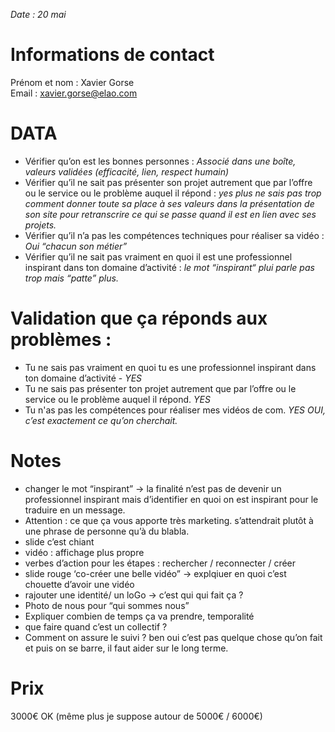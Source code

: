 *Date : 20 mai* 

# Informations de contact
Prénom et nom : Xavier Gorse  
Email : xavier.gorse@elao.com

# DATA
- Vérifier qu’on est les bonnes personnes : *Associé dans une boîte, valeurs validées (efficacité, lien, respect humain)*
- Vérifier qu’il ne sait pas présenter son projet autrement que par l’offre ou le service ou le problème auquel il répond : *yes plus ne sais pas trop comment donner toute sa place à ses valeurs dans la présentation de son site pour retranscrire ce qui se passe quand il est en lien avec ses projets.*
- Vérifier qu’il n’a pas les compétences techniques pour réaliser sa vidéo : *Oui “chacun son métier”*
- Vérifier qu’il ne sait pas vraiment en quoi il est une professionnel inspirant dans ton domaine d’activité : *le mot “inspirant“ plui parle pas trop mais “patte” plus.*

# Validation que ça réponds aux problèmes :  
- Tu ne sais pas vraiment en quoi tu es une professionnel inspirant dans ton domaine d’activité - *YES*
- Tu ne sais pas présenter ton projet autrement que par l’offre ou le service ou le problème auquel il répond. *YES*
- Tu n'as pas les compétences pour réaliser mes vidéos de com. *YES*
*OUI, c’est exactement ce qu’on cherchait.*

# Notes
- changer le mot “inspirant” → la finalité n’est pas de devenir un professionnel inspirant mais d’identifier en quoi on est inspirant pour le traduire en un message.
- Attention : ce que ça vous apporte très marketing. s’attendrait plutôt à une phrase de personne qu’à du blabla.
- slide c’est chiant
- vidéo : affichage plus propre
- verbes d’action pour les étapes : rechercher / reconnecter / créer
- slide rouge ‘co-créer une belle vidéo” → explqiuer en quoi c’est chouette d’avoir une vidéo
- rajouter une identité/ un loGo → c’est qui qui fait ça ? 
- Photo de nous pour “qui sommes nous”
- Expliquer combien de temps ça va prendre, temporalité
- que faire quand c’est un collectif ? 
- Comment on assure le suivi ? ben oui c’est pas quelque chose qu’on fait et puis on se barre, il faut aider sur le long terme.

# Prix
3000€ OK (même plus je suppose autour de 5000€ / 6000€)



